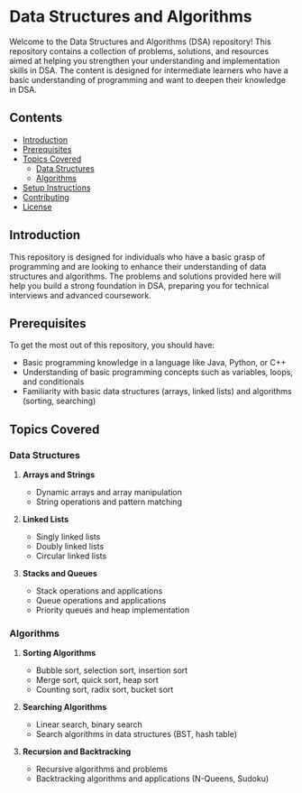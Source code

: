 # Data Structures and Algorithms

Welcome to the Data Structures and Algorithms (DSA) repository! This repository contains a collection of problems, solutions, and resources aimed at helping you strengthen your understanding and implementation skills in DSA. The content is designed for intermediate learners who have a basic understanding of programming and want to deepen their knowledge in DSA.

## Contents

- [Introduction](#introduction)
- [Prerequisites](#prerequisites)
- [Topics Covered](#topics-covered)
  - [Data Structures](#data-structures)
  - [Algorithms](#algorithms)
- [Setup Instructions](#setup-instructions)
- [Contributing](#contributing)
- [License](#license)

## Introduction

This repository is designed for individuals who have a basic grasp of programming and are looking to enhance their understanding of data structures and algorithms. The problems and solutions provided here will help you build a strong foundation in DSA, preparing you for technical interviews and advanced coursework.

## Prerequisites

To get the most out of this repository, you should have:

- Basic programming knowledge in a language like Java, Python, or C++
- Understanding of basic programming concepts such as variables, loops, and conditionals
- Familiarity with basic data structures (arrays, linked lists) and algorithms (sorting, searching)

## Topics Covered

### Data Structures

1. **Arrays and Strings**
   - Dynamic arrays and array manipulation
   - String operations and pattern matching

2. **Linked Lists**
   - Singly linked lists
   - Doubly linked lists
   - Circular linked lists

3. **Stacks and Queues**
   - Stack operations and applications
   - Queue operations and applications
   - Priority queues and heap implementation

<!-- 4. **Trees and Graphs**
   - Binary trees, binary search trees
   - AVL trees, red-black trees
   - Graph representations (adjacency matrix, adjacency list)
   - Graph traversal algorithms (BFS, DFS)

5. **Hashing**
   - Hash tables and hash functions
   - Collision resolution techniques

6. **Heaps**
   - Binary heaps
   - Heap operations and applications
-->
### Algorithms

1. **Sorting Algorithms**
   - Bubble sort, selection sort, insertion sort
   - Merge sort, quick sort, heap sort
   - Counting sort, radix sort, bucket sort

2. **Searching Algorithms**
   - Linear search, binary search
   - Search algorithms in data structures (BST, hash table)

3. **Recursion and Backtracking**
   - Recursive algorithms and problems
   - Backtracking algorithms and applications (N-Queens, Sudoku)

<!-- 4. **Dynamic Programming**
   - Principles of dynamic programming
   - Classic dynamic programming problems (Knapsack, LCS, LIS)

5. **Greedy Algorithms**
   - Principles of greedy algorithms
   - Classic greedy problems (Activity Selection, Huffman Coding)

6. **Graph Algorithms**
   - Minimum spanning tree (Kruskal's, Prim's)
   - Shortest path algorithms (Dijkstra's, Bellman-Ford, Floyd-Warshall)
   - Network flow algorithms -->

